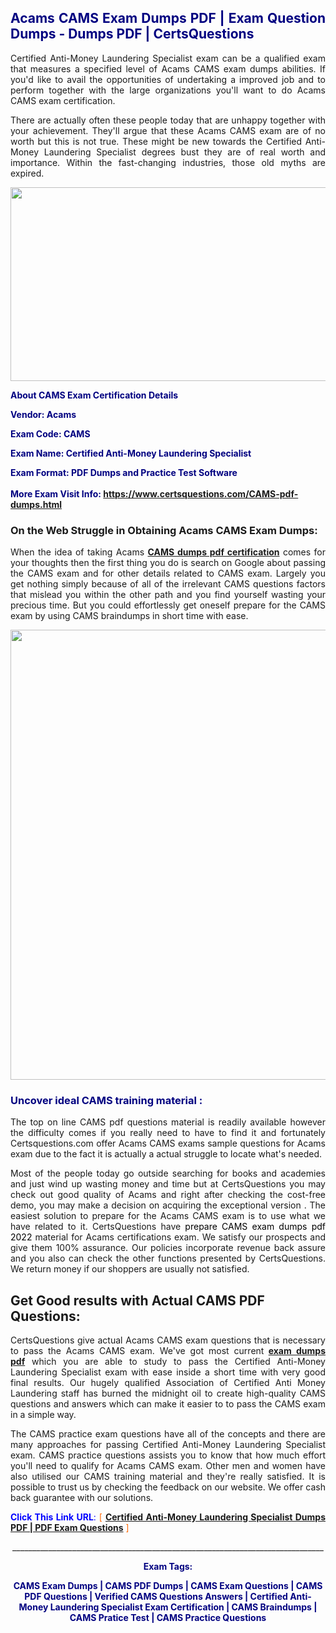 <h2 style="text-align: justify;"><span style="color: #000080;">Acams CAMS Exam Dumps PDF | Exam Question Dumps - Dumps PDF | CertsQuestions</span></h2>
<p style="text-align: justify;">Certified Anti-Money Laundering Specialist exam can be a qualified exam that measures a specified level of Acams  CAMS exam dumps abilities. If you'd like to avail the opportunities of undertaking a improved job and to perform together with the large organizations you'll want to do Acams CAMS exam certification.</p>
<p style="text-align: justify;">There are actually often these people today that are unhappy together with your achievement. They'll argue that these Acams  CAMS exam are of no worth but this is not true. These might be new towards the Certified Anti-Money Laundering Specialist degrees bust they are of real worth and importance. Within the fast-changing industries, those old myths are expired.</p>
<p><img style="display: block; margin-left: auto; margin-right: auto;" src="https://i.imgur.com/eaP4ae9.png" width="840" height="310" /></p>
<p><span style="color: #000080;"><strong>About CAMS Exam Certification Details</strong></span></p>
<p><span style="color: #000080;"><strong>Vendor: Acams<br /></strong></span></p>
<p><span style="color: #000080;"><strong>Exam Code: CAMS</strong></span></p>
<p><span style="color: #000080;"><strong>Exam Name: Certified Anti-Money Laundering Specialist</strong></span></p>
<p><span style="color: #000080;"><strong>Exam Format: PDF Dumps and Practice Test Software<br /><br />More Exam Visit Info: <span style="color: #ff6600;"><a href="https://www.certsquestions.com/CAMS-pdf-dumps.html">https://www.certsquestions.com/CAMS-pdf-dumps.html</a></span></strong></span></p>
<h3>On the Web Struggle in Obtaining Acams CAMS Exam Dumps:</h3>
<p style="text-align: justify;">When the idea of taking Acams <a href="https://www.certsquestions.com/CAMS-pdf-dumps.html"><strong> CAMS dumps pdf certification</strong></a> comes for your thoughts then the first thing you do is search on Google about passing the CAMS exam and for other details related to CAMS exam. Largely you get nothing simply because of all of the irrelevant CAMS questions factors that mislead you within the other path and you find yourself wasting your precious time. But you could effortlessly get oneself prepare for the CAMS exam by using CAMS braindumps in short time with ease.</p>
<p><a href="https://www.certsquestions.com/CAMS-pdf-dumps.html"><img style="display: block; margin-left: auto; margin-right: auto;" src="https://i.imgur.com/pxhoKQ2.png" width="720" /></a></p>
<h3><span style="color: #000080;">Uncover ideal  CAMS training material :</span></h3>
<p style="text-align: justify;">The top on line CAMS pdf questions material is readily available however the difficulty comes if you really need to have to find it and fortunately Certsquestions.com offer Acams CAMS exams sample questions for Acams  exam due to the fact it is actually a actual struggle to locate what's needed.</p>
<p style="text-align: justify;">Most of the people today go outside searching for books and academies and just wind up wasting money and time but at CertsQuestions you may check out good quality of Acams  and right after checking the cost-free demo, you may make a decision on acquiring the exceptional version . The easiest solution to prepare for the Acams CAMS exam is to use what we have related to it. CertsQuestions have <span style="color: #000000;">prepare CAMS exam dumps pdf 2022</span> material for Acams certifications exam. We satisfy our prospects and give them 100% assurance. Our policies incorporate revenue back assure and you also can check the other functions presented by CertsQuestions. We return money if our shoppers are usually not satisfied.</p>
<h2>Get Good results with Actual CAMS PDF Questions:</h2>
<p style="text-align: justify;">CertsQuestions give actual Acams CAMS exam questions that is necessary to pass the Acams  CAMS exam. We've got most current<strong>&nbsp;<a href="https://www.certsquestions.com/">exam dumps pdf</a></strong>&nbsp;which you are able to study to pass the Certified Anti-Money Laundering Specialist exam with ease inside a short time with very good final results. Our hugely qualified Association of Certified Anti Money Laundering staff has burned the midnight oil to create high-quality CAMS questions and answers which can make it easier to to pass the CAMS exam in a simple way.</p>
<p style="text-align: justify;">The CAMS practice exam questions have all of the concepts and there are many approaches for passing Certified Anti-Money Laundering Specialist exam. CAMS practice questions assists you to know that how much effort you'll need to qualify for Acams  CAMS exam. Other men and women have also utilised our CAMS training material and they're really satisfied. It is possible to trust us by checking the feedback on our website. We offer cash back guarantee with our solutions.</p>
<p style="text-align: justify;"><span style="color: #0000ff;"><strong>Click This Link URL</strong>:</span> <span style="color: #ff6600;">[ <strong><a href="https://www.certsquestions.com/association-of-certified-anti-money-laundering-certification.html">Certified Anti-Money Laundering Specialist Dumps PDF | PDF Exam Questions</a></strong> ]</span></p>
<p style="text-align: center;">______________________________________________________________________________</p>
<p style="text-align: center;"><span style="color: #000080;"><strong>Exam Tags:</strong></span></p>
<p style="text-align: center;"><span style="color: #000080;"><strong>CAMS Exam Dumps | CAMS PDF Dumps | CAMS Exam Questions | CAMS PDF Questions | Verified CAMS Questions Answers | Certified Anti-Money Laundering Specialist Exam Certification | CAMS Braindumps | CAMS Pratice Test | CAMS Practice Questions</strong></span></p>
